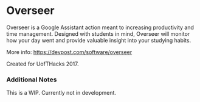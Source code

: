 # Overseer

Overseer is a Google Assistant action meant to increasing productivity and time management. Designed with students in mind, Overseer will monitor how your day went and provide valuable insight into your studying habits. 

More info: https://devpost.com/software/overseer

Created for UofTHacks 2017.

### Additional Notes

This is a WIP. Currently not in development.
